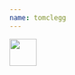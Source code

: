 ```yaml
---
name: tomclegg
---
```


<a href="https://personalgenomes.wordpress.com/author/tomclegg/"> <img alt="" src="https://2.gravatar.com/avatar/b392814afdb37ef8496569c63be44bee?s=144&amp;d=https%3A%2F%2F2.gravatar.com%2Favatar%2Fad516503a11cd5ca435acc9bb6523536%3Fs%3D48&amp;r=G" class="avatar avatar-48 grav-hashed" height="48" width="48" originals="48" src-orig="https://2.gravatar.com/avatar/b392814afdb37ef8496569c63be44bee?s=48&amp;d=https%3A%2F%2F2.gravatar.com%2Favatar%2Fad516503a11cd5ca435acc9bb6523536%3Fs%3D48&amp;r=G" scale="3" id="grav-b392814afdb37ef8496569c63be44bee-0"></a>
